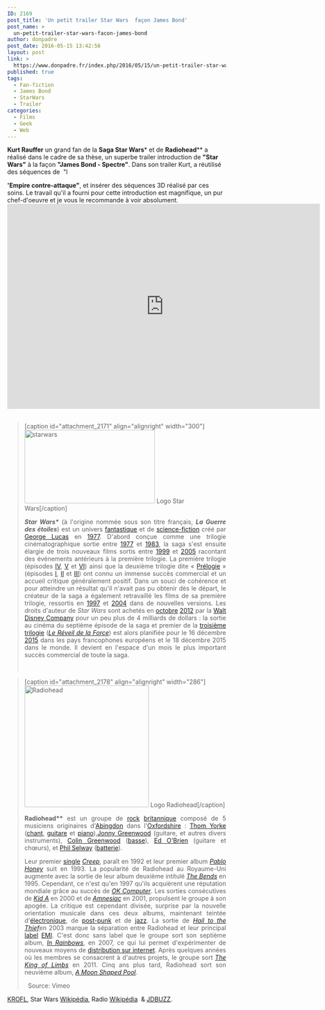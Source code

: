 ```yaml
---
ID: 2169
post_title: 'Un petit trailer Star Wars  façon James Bond'
post_name: >
  un-petit-trailer-star-wars-facon-james-bond
author: donpadre
post_date: 2016-05-15 13:42:56
layout: post
link: >
  https://www.donpadre.fr/index.php/2016/05/15/un-petit-trailer-star-wars-facon-james-bond/
published: true
tags:
  - Fan-fiction
  - James Bond
  - StarWars
  - Trailer
categories:
  - Films
  - Geek
  - Web
---
```

**Kurt Rauffer** un grand fan de la **Saga Star Wars*** et de **Radiohead**** a réalisé dans le cadre de sa thèse, un superbe trailer introduction de **"Star Wars"** à la façon **"James Bond - Spectre"**. <!--more--> Dans son trailer Kurt, a réutilisé des séquences de  "l

**'Empire contre-attaque"**, et insérer des séquences 3D réalisé par ces soins. Le travail qu'il a fourni pour cette introduction est magnifique, un pur chef-d'oeuvre et je vous le recommande à voir absolument. <iframe src="https://player.vimeo.com/video/165592795?byline=0&portrait=0" width="720" height="472" frameborder="0" allowfullscreen="allowfullscreen"></iframe>   
> [caption id="attachment_2171" align="alignright" width="300"]<img class="wp-image-2171 size-medium" src="https://www.donpadre.fr/wp-content/uploads/2016/05/starwars-300x169.jpg" alt="starwars" width="300" height="169" /> Logo Star Wars[/caption] <p style="text-align: justify;">
>   <i><b><span class="lang-en" lang="en">Star Wars*</span></b></i> (à l'origine nommée sous son titre français, <i><b>La Guerre des étoiles</b></i>) est un univers <a title="Cinéma fantastique" href="https://fr.wikipedia.org/wiki/Cin%C3%A9ma_fantastique">fantastique</a> et de <a title="Science-fiction" href="https://fr.wikipedia.org/wiki/Science-fiction">science-fiction</a> créé par <a title="George Lucas" href="https://fr.wikipedia.org/wiki/George_Lucas">George Lucas</a> en <a title="1977 au cinéma" href="https://fr.wikipedia.org/wiki/1977_au_cin%C3%A9ma">1977</a>. D'abord conçue comme une trilogie cinématographique sortie entre <a title="1977 au cinéma" href="https://fr.wikipedia.org/wiki/1977_au_cin%C3%A9ma">1977</a> et <a title="1983 au cinéma" href="https://fr.wikipedia.org/wiki/1983_au_cin%C3%A9ma">1983</a>, la saga s'est ensuite élargie de trois nouveaux films sortis entre <a title="1999 au cinéma" href="https://fr.wikipedia.org/wiki/1999_au_cin%C3%A9ma">1999</a> et <a title="2005 au cinéma" href="https://fr.wikipedia.org/wiki/2005_au_cin%C3%A9ma">2005</a> racontant des événements antérieurs à la première trilogie. La première trilogie (épisodes <a title="Star Wars, épisode IV : Un nouvel espoir" href="https://fr.wikipedia.org/wiki/Star_Wars,_%C3%A9pisode_IV_:_Un_nouvel_espoir">IV</a>, <a title="Star Wars, épisode V : L'Empire contre-attaque" href="https://fr.wikipedia.org/wiki/Star_Wars,_%C3%A9pisode_V_:_L%27Empire_contre-attaque">V</a> et <a title="Star Wars, épisode VI : Le Retour du Jedi" href="https://fr.wikipedia.org/wiki/Star_Wars,_%C3%A9pisode_VI_:_Le_Retour_du_Jedi">VI</a>) ainsi que la deuxième trilogie dite « <a title="Préquelle" href="https://fr.wikipedia.org/wiki/Pr%C3%A9quelle">Prélogie</a> » (épisodes <a title="Star Wars, épisode I : La Menace fantôme" href="https://fr.wikipedia.org/wiki/Star_Wars,_%C3%A9pisode_I_:_La_Menace_fant%C3%B4me">I</a>, <a title="Star Wars, épisode II : L'Attaque des clones" href="https://fr.wikipedia.org/wiki/Star_Wars,_%C3%A9pisode_II_:_L%27Attaque_des_clones">II</a> et <a title="Star Wars, épisode III : La Revanche des Sith" href="https://fr.wikipedia.org/wiki/Star_Wars,_%C3%A9pisode_III_:_La_Revanche_des_Sith">III</a>) ont connu un immense succès commercial et un accueil critique généralement positif. Dans un souci de cohérence et pour atteindre un résultat qu'il n'avait pas pu obtenir dès le départ, le créateur de la saga a également retravaillé les films de sa première trilogie, ressortis en <a title="1997 au cinéma" href="https://fr.wikipedia.org/wiki/1997_au_cin%C3%A9ma">1997</a> et <a title="2004 au cinéma" href="https://fr.wikipedia.org/wiki/2004_au_cin%C3%A9ma">2004</a> dans de nouvelles versions. Les droits d'auteur de <i>Star Wars</i> sont achetés en <time class="nowrap date-lien" datetime="2012-10"><a title="Octobre 2012" href="https://fr.wikipedia.org/wiki/Octobre_2012">octobre</a> <a title="2012 au cinéma" href="https://fr.wikipedia.org/wiki/2012_au_cin%C3%A9ma">2012</a></time> par la <a title="The Walt Disney Company" href="https://fr.wikipedia.org/wiki/The_Walt_Disney_Company">Walt Disney Company</a> pour un peu plus de <span class="nowrap">4 milliards</span> de dollars : la sortie au cinéma du septième épisode de la saga et premier de la <a title="Troisième trilogie de Star Wars" href="https://fr.wikipedia.org/wiki/Troisi%C3%A8me_trilogie_de_Star_Wars">troisième trilogie</a> (<i><a title="Star Wars, épisode VII : Le Réveil de la Force" href="https://fr.wikipedia.org/wiki/Star_Wars,_%C3%A9pisode_VII_:_Le_R%C3%A9veil_de_la_Force">Le Réveil de la Force</a></i>) est alors planifiée pour le <span class="nowrap">16 décembre <a title="2015 au cinéma" href="https://fr.wikipedia.org/wiki/2015_au_cin%C3%A9ma">2015</a></span> dans les pays francophones européens et le 18 décembre 2015 dans le monde. Il devient en l'espace d'un mois le plus important succès commercial de toute la saga.
> </p>   

> [caption id="attachment_2178" align="alignright" width="286"]<img class="wp-image-2178 size-full" src="https://www.donpadre.fr/wp-content/uploads/2016/05/Radiohead.jpg" alt="Radiohead" width="286" height="280" /> Logo Radiohead[/caption] <p style="text-align: justify;">
>   <b>Radiohead**</b> est un groupe de <a title="Rock" href="https://fr.wikipedia.org/wiki/Rock">rock</a> <a title="Royaume-Uni" href="https://fr.wikipedia.org/wiki/Royaume-Uni">britannique</a> composé de 5 musiciens originaires d'<a title="Abingdon-on-Thames" href="https://fr.wikipedia.org/wiki/Abingdon-on-Thames">Abingdon</a> dans l'<a title="Oxfordshire" href="https://fr.wikipedia.org/wiki/Oxfordshire">Oxfordshire</a> : <a title="Thom Yorke" href="https://fr.wikipedia.org/wiki/Thom_Yorke">Thom Yorke</a> (<a title="Chant" href="https://fr.wikipedia.org/wiki/Chant">chant</a>, <a title="Guitare" href="https://fr.wikipedia.org/wiki/Guitare">guitare</a> et <a title="Piano" href="https://fr.wikipedia.org/wiki/Piano">piano</a>),<a title="Jonny Greenwood" href="https://fr.wikipedia.org/wiki/Jonny_Greenwood">Jonny Greenwood</a> (guitare, et autres divers instruments), <a title="Colin Greenwood" href="https://fr.wikipedia.org/wiki/Colin_Greenwood">Colin Greenwood</a> (<a title="Guitare basse" href="https://fr.wikipedia.org/wiki/Guitare_basse">basse</a>), <a title="Ed O'Brien" href="https://fr.wikipedia.org/wiki/Ed_O%27Brien">Ed O'Brien</a> (guitare et chœurs), et <a title="Phil Selway" href="https://fr.wikipedia.org/wiki/Phil_Selway">Phil Selway</a> (<a title="Batterie (instrument)" href="https://fr.wikipedia.org/wiki/Batterie_(instrument)">batterie</a>).
> </p>
> 
> <p style="text-align: justify;">
>   Leur premier <a title="Single (musique)" href="https://fr.wikipedia.org/wiki/Single_(musique)">single</a> <i><span class="lang-en" lang="en"><a title="Creep (chanson de Radiohead)" href="https://fr.wikipedia.org/wiki/Creep_(chanson_de_Radiohead)">Creep</a></span></i>, paraît en 1992 et leur premier album <i><span class="lang-en" lang="en"><a title="Pablo Honey" href="https://fr.wikipedia.org/wiki/Pablo_Honey">Pablo Honey</a></span></i> suit en 1993. La popularité de Radiohead au Royaume-Uni augmente avec la sortie de leur album deuxième intitulé <i><span class="lang-en" lang="en"><a title="The Bends" href="https://fr.wikipedia.org/wiki/The_Bends">The Bends</a></span></i> en 1995. Cependant, ce n'est qu'en 1997 qu'ils acquièrent une réputation mondiale grâce au succès de <i><span class="lang-en" lang="en"><a title="OK Computer" href="https://fr.wikipedia.org/wiki/OK_Computer">OK Computer</a></span></i>. Les sorties consécutives de <i><span class="lang-en" lang="en"><a title="Kid A" href="https://fr.wikipedia.org/wiki/Kid_A">Kid A</a></span></i> en 2000 et de <i><span class="lang-en" lang="en"><a title="Amnesiac" href="https://fr.wikipedia.org/wiki/Amnesiac">Amnesiac</a></span></i> en 2001, propulsent le groupe à son apogée. La critique est cependant divisée, surprise par la nouvelle orientation musicale dans ces deux albums, maintenant teintée d'<a title="Musique électronique" href="https://fr.wikipedia.org/wiki/Musique_%C3%A9lectronique">électronique</a>, de <a title="Post-punk" href="https://fr.wikipedia.org/wiki/Post-punk">post-punk</a> et de <a title="Jazz" href="https://fr.wikipedia.org/wiki/Jazz">jazz</a>. La sortie de <i><span class="lang-en" lang="en"><a title="Hail to the Thief" href="https://fr.wikipedia.org/wiki/Hail_to_the_Thief">Hail to the Thief</a></span></i>en 2003 marque la séparation entre Radiohead et leur principal <a title="Label discographique" href="https://fr.wikipedia.org/wiki/Label_discographique">label</a> <a title="EMI Group" href="https://fr.wikipedia.org/wiki/EMI_Group">EMI</a>. C'est donc sans label que le groupe sort son septième album, <i><span class="lang-en" lang="en"><a title="In Rainbows" href="https://fr.wikipedia.org/wiki/In_Rainbows">In Rainbows</a></span></i>, en 2007, ce qui lui permet d'expérimenter de nouveaux moyens de <a title="Magasin de musique en ligne" href="https://fr.wikipedia.org/wiki/Magasin_de_musique_en_ligne">distribution sur internet</a>. Après quelques années où les membres se consacrent à d'autres projets, le groupe sort <i><a title="The King of Limbs" href="https://fr.wikipedia.org/wiki/The_King_of_Limbs">The King of Limbs</a></i> en 2011. Cinq ans plus tard, Radiohead sort son neuvième album, <i><a title="A Moon Shaped Pool" href="https://fr.wikipedia.org/wiki/A_Moon_Shaped_Pool">A Moon Shaped Pool</a></i>.
> </p>   Source: Vimeo 

[KROFL][1], Star Wars [Wikipédia][2], Radio [Wikipédia][3]  & [JDBUZZ][4].  

 [1]: https://vimeo.com/krofl
 [2]: https://fr.wikipedia.org/wiki/Star_Wars
 [3]: https://fr.wikipedia.org/wiki/Radiohead
 [4]: http://www.jdubuzz.com/2016/05/09/introduction-star-wars-james-bond/